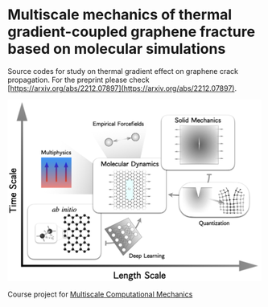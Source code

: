 # Multiscale mechanics of thermal gradient-coupled graphene fracture based on molecular simulations
Source codes for study on thermal gradient effect on graphene crack propagation. For the preprint please check [https://arxiv.org/abs/2212.07897](https://arxiv.org/abs/2212.07897).

![doc/graphene_web.png](doc/graphene_web.png)

Course project for [Multiscale Computational Mechanics](https://classes.cornell.edu/browse/roster/SP21/class/MAE/6260)
